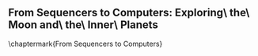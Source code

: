 ## From Sequencers to Computers: Exploring\ the\ Moon and\ the\ Inner\ Planets

\chaptermark{From Sequencers to Computers}
